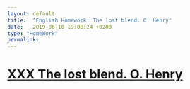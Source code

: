 ```yaml
---
layout: default
title:  "English Homework: The lost blend. O. Henry"
date:   2019-06-10 19:08:24 +0200
type: "HomeWork"
permalink: 
---
```


<h1>
<a href = "{{site.url}}{{site.baseurl}}/data/docs/HomeWork/2019-06-10-192646732-HW-English.pdf"> XXX The lost blend. O. Henry </a>
</h1>
